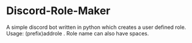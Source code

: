 # Discord-Role-Maker
A simple discord bot written in python which creates a user defined role. Usage: (prefix)addrole <hex code> <role name> . Role name can also have spaces.
